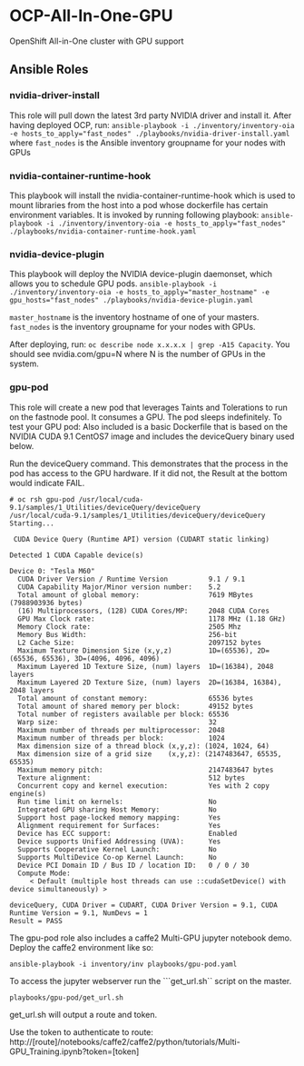 # OCP-All-In-One-GPU
OpenShift All-in-One cluster with GPU support

## Ansible Roles

### nvidia-driver-install
This role will pull down the latest 3rd party NVIDIA driver and install it.
After having deployed OCP, run:
```ansible-playbook -i ./inventory/inventory-oia -e hosts_to_apply="fast_nodes" ./playbooks/nvidia-driver-install.yaml```
where `fast_nodes` is the Ansible inventory groupname for your nodes with GPUs

### nvidia-container-runtime-hook
This playbook will install the nvidia-container-runtime-hook which is used to
mount libraries from the host into a pod whose dockerfile has certain
environment variables. It is invoked by running following playbook:
```ansible-playbook -i ./inventory/inventory-oia -e hosts_to_apply="fast_nodes" ./playbooks/nvidia-container-runtime-hook.yaml```

### nvidia-device-plugin
This playbook will deploy the NVIDIA device-plugin daemonset, which allows you to schedule GPU pods. 
```ansible-playbook -i ./inventory/inventory-oia -e hosts_to_apply="master_hostname" -e gpu_hosts="fast_nodes" ./playbooks/nvidia-device-plugin.yaml```

`master_hostname` is the inventory hostname of one of your masters. `fast_nodes` is the inventory groupname for your nodes with GPUs.

After deploying, run:
```oc describe node x.x.x.x | grep -A15 Capacity```.  You should see nvidia.com/gpu=N where N is the number of GPUs in the system.

### gpu-pod
This role will create a new pod that leverages Taints and Tolerations to run on the fastnode pool.  It consumes a GPU.  The pod sleeps indefinitely.  To test your GPU pod:
Also included is a basic Dockerfile that is based on the NVIDIA CUDA 9.1 CentOS7 image and includes the deviceQuery binary used below.

Run the deviceQuery command.  This demonstrates that the process in the pod has access to the GPU hardware.  If it did not, the Result at the bottom would indicate FAIL.
```
# oc rsh gpu-pod /usr/local/cuda-9.1/samples/1_Utilities/deviceQuery/deviceQuery
/usr/local/cuda-9.1/samples/1_Utilities/deviceQuery/deviceQuery Starting...

 CUDA Device Query (Runtime API) version (CUDART static linking)

Detected 1 CUDA Capable device(s)

Device 0: "Tesla M60"
  CUDA Driver Version / Runtime Version          9.1 / 9.1
  CUDA Capability Major/Minor version number:    5.2
  Total amount of global memory:                 7619 MBytes (7988903936 bytes)
  (16) Multiprocessors, (128) CUDA Cores/MP:     2048 CUDA Cores
  GPU Max Clock rate:                            1178 MHz (1.18 GHz)
  Memory Clock rate:                             2505 Mhz
  Memory Bus Width:                              256-bit
  L2 Cache Size:                                 2097152 bytes
  Maximum Texture Dimension Size (x,y,z)         1D=(65536), 2D=(65536, 65536), 3D=(4096, 4096, 4096)
  Maximum Layered 1D Texture Size, (num) layers  1D=(16384), 2048 layers
  Maximum Layered 2D Texture Size, (num) layers  2D=(16384, 16384), 2048 layers
  Total amount of constant memory:               65536 bytes
  Total amount of shared memory per block:       49152 bytes
  Total number of registers available per block: 65536
  Warp size:                                     32
  Maximum number of threads per multiprocessor:  2048
  Maximum number of threads per block:           1024
  Max dimension size of a thread block (x,y,z): (1024, 1024, 64)
  Max dimension size of a grid size    (x,y,z): (2147483647, 65535, 65535)
  Maximum memory pitch:                          2147483647 bytes
  Texture alignment:                             512 bytes
  Concurrent copy and kernel execution:          Yes with 2 copy engine(s)
  Run time limit on kernels:                     No
  Integrated GPU sharing Host Memory:            No
  Support host page-locked memory mapping:       Yes
  Alignment requirement for Surfaces:            Yes
  Device has ECC support:                        Enabled
  Device supports Unified Addressing (UVA):      Yes
  Supports Cooperative Kernel Launch:            No
  Supports MultiDevice Co-op Kernel Launch:      No
  Device PCI Domain ID / Bus ID / location ID:   0 / 0 / 30
  Compute Mode:
     < Default (multiple host threads can use ::cudaSetDevice() with device simultaneously) >

deviceQuery, CUDA Driver = CUDART, CUDA Driver Version = 9.1, CUDA Runtime Version = 9.1, NumDevs = 1
Result = PASS
```

The gpu-pod role also includes a caffe2 Multi-GPU jupyter notebook demo.  Deploy the caffe2 environment like so:

```ansible-playbook -i inventory/inv playbooks/gpu-pod.yaml```

To access the jupyter webserver run the ```get_url.sh`` script on the master.

```
playbooks/gpu-pod/get_url.sh
```

get_url.sh will output a route and token.

Use the token to authenticate to route:
http://[route]/notebooks/caffe2/caffe2/python/tutorials/Multi-GPU_Training.ipynb?token=[token]